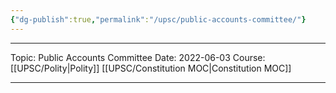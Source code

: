 ```yaml
---
{"dg-publish":true,"permalink":"/upsc/public-accounts-committee/"}
---
```


----
Topic: Public Accounts Committee
Date: 2022-06-03
Course: [[UPSC/Polity\|Polity]] [[UPSC/Constitution MOC\|Constitution MOC]] 

----



